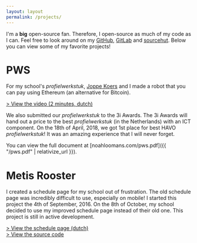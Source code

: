 ```yaml
---
layout: layout
permalink: /projects/
---
```


I'm a **big** open-source fan. Therefore, I open-source as much of my code as I
can. Feel free to look around on my [GitHub](https://github.com/nloomans),
[GitLab](https://gitlab.com/nloomans) and [sourcehut](https://git.sr.ht/~nloomans).
Below you can view some of my favorite projects!

# PWS

For my school's _profielwerkstuk_, [Joppe Koers](https://joppekoers.nl/) and I
made a robot that you can pay using Ethereum (an alternative for Bitcoin).

[> View the video (2 minutes, dutch)](https://www.youtube.com/watch?v=B537fsTZdjA)

We also submitted our _profielwerkstuk_ to the 3i Awards. The 3i Awards will hand
out a price to the best _profielwerkstuk_ (in the Netherlands) with an ICT
component. On the 18th of April, 2018, we got 1st place for best HAVO
_profielwerkstuk_! It was an amazing experience that I will never forget.

You can view the full document at
[noahloomans.com/pws.pdf]({{ "/pws.pdf" | relativize_url }}).

# Metis Rooster

I created a schedule page for my school out of frustration. The old schedule
page was incredibly difficult to use, especially on mobile! I started this
project the 4th of September, 2016. On the 8th of October, my school decided to
use my improved schedule page instead of their old one. This project is still
in active development.

[> View the schedule page (dutch)](https://rooster.hetmml.nl) <br>
[> View the source code](https://github.com/nloomans/rooster.hetmml.nl)
